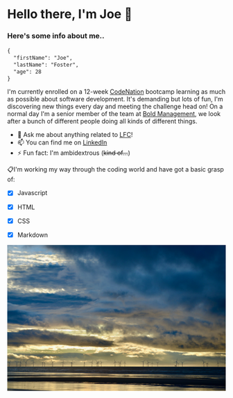 # Hello there, I'm Joe 👋

### Here's some info about me..

```
{
  "firstName": "Joe",
  "lastName": "Foster",
  "age": 28
}
```

I'm currently enrolled on a 12-week [CodeNation](https://www.wearecodenation.com) bootcamp learning as much as possible about software development. It's demanding but lots of fun, I'm discovering new things every day and meeting the challenge head on!  On a normal day I'm a senior member of the team at [Bold Management](https://www.bold-management.com), we look after a bunch of different people doing all kinds of different things.  

- 💬 Ask me about anything related to [LFC](https://www.liverpoolfc.com/)!
- 📫 You can find me on [LinkedIn](https://www.linkedin.com/in/joe-foster-14b9b5106/)
- ⚡ Fun fact: I'm ambidextrous (~~kind of...~~)  

:clipboard:I'm working my way through the coding world and have got a basic grasp of:
- [x] Javascript
- [x] HTML
- [x] CSS
- [x] Markdown



![Clouds](https://github.com/JoeFoster-cn/JoeFoster-cn/blob/main/img/img2.jpg)


